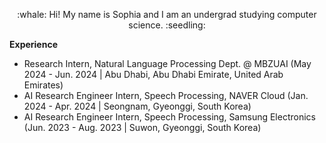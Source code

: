 
<p align="center">
:whale: Hi! My name is Sophia and I am an undergrad studying computer science. :seedling:
</p>

<b>Experience</b>
- Research Intern, Natural Language Processing Dept. @ MBZUAI (May 2024 - Jun. 2024 | Abu Dhabi, Abu Dhabi Emirate, United Arab Emirates)
- AI Research Engineer Intern, Speech Processing, NAVER Cloud (Jan. 2024 - Apr. 2024 | Seongnam, Gyeonggi, South Korea)
- AI Research Engineer Intern, Speech Processing, Samsung Electronics (Jun. 2023 - Aug. 2023 | Suwon, Gyeonggi, South Korea)

<!--
**syk2021/syk2021** is a ✨ _special_ ✨ repository because its `README.md` (this file) appears on your GitHub profile.

Here are some ideas to get you started:

- 🔭 I’m currently working on ...
- 🌱 I’m currently learning ...
- 👯 I’m looking to collaborate on ...
- 🤔 I’m looking for help with ...
- 💬 Ask me about ...
- 📫 How to reach me: ...
- 😄 Pronouns: ...
- ⚡ Fun fact: ...
-->
